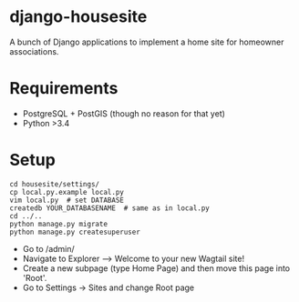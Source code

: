 # django-housesite

A bunch of Django applications to implement a home site for 
homeowner associations.

Requirements
============

* PostgreSQL + PostGIS (though no reason for that yet)
* Python >3.4

Setup
=====

```
cd housesite/settings/
cp local.py.example local.py
vim local.py  # set DATABASE
createdb YOUR_DATABASENAME  # same as in local.py
cd ../..
python manage.py migrate
python manage.py createsuperuser
```

* Go to /admin/
* Navigate to Explorer --> Welcome to your new Wagtail site!
* Create a new subpage (type Home Page) and then move this page into 'Root'.
* Go to Settings -> Sites and change Root page

